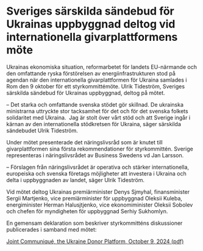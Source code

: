 # Sveriges särskilda sändebud för Ukrainas uppbyggnad deltog vid internationella givarplattformens möte

Ukrainas ekonomiska situation, reformarbetet för landets EU\-närmande och den omfattande ryska förstörelsen av energiinfrastrukturen stod på agendan när den internationella givarplattformen för Ukraina samlades i Rom den 9 oktober för ett styrkommittémöte. Ulrik Tideström, Sveriges särskilda sändebud för Ukrainas uppbyggnad, deltog på mötet.


– Det starka och omfattande svenska stödet gör skillnad. De ukrainska ministrarna uttryckte stor tacksamhet för det och för det svenska folkets solidaritet med Ukraina.  Jag är stolt över vårt stöd och att Sverige ingår i kärnan av den internationella stödkretsen för Ukraina, säger särskilda sändebudet Ulrik Tideström.

Under mötet presenterade det näringslivsråd som är knutet till givarplattformen sina första rekommendationer för styrkommittén. Sverige representeras i näringslivsrådet av Business Swedens vd Jan Larsson.

– Förslagen från näringslivsrådet är operativa och stärker internationella, europeiska och svenska företags möjligheter att investera i Ukraina och delta i uppbyggnaden av landet, säger Ulrik Tideström.

Vid mötet deltog Ukrainas premiärminister Denys Sjmyhal, finansminister Sergii Martjenko, vice premiärminister för uppbyggnad Oleksii Kuleba, energiminister Herman Halusjtjenko, vice ekonomiminister Oleksii Sobolev och chefen för myndigheten för uppbyggnad Serhiy Sukhomlyn.

En gemensam deklaration som beskriver styrkommitténs diskussioner publicerades i samband med mötet:

[Joint Communiqué, the Ukraine Donor Platform, October 9, 2024 (pdf)](https://ukrainedonorplatform.com/wp-content/uploads/2024/10/11th-Steering-Committee-Meeting-Joint-Communique-FINAL.pdf)
